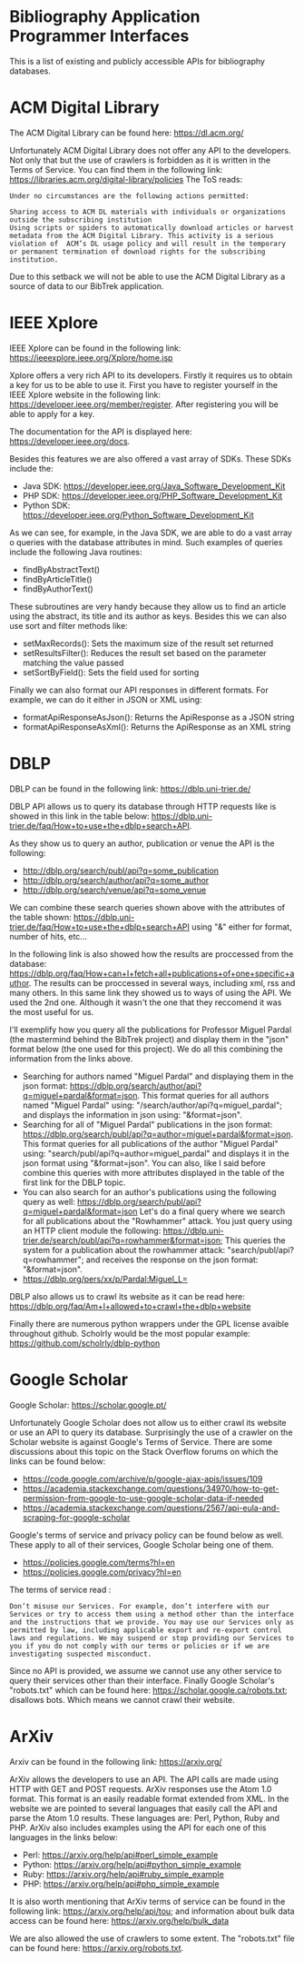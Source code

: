 # Bibliography Application Programmer Interfaces

This is a list of existing and publicly accessible APIs for bibliography databases.

# ACM Digital Library

The ACM Digital Library can be found here: <https://dl.acm.org/>

Unfortunately ACM Digital Library does not offer any API to the developers.
Not only that but the use of crawlers is forbidden as it is written in the Terms of Service. You can find them in the following link: <https://libraries.acm.org/digital-library/policies>
The ToS reads:

    Under no circumstances are the following actions permitted:

    Sharing access to ACM DL materials with individuals or organizations outside the subscribing institution
    Using scripts or spiders to automatically download articles or harvest metadata from the ACM Digital Library. This activity is a serious violation of  ACM’s DL usage policy and will result in the temporary or permanent termination of download rights for the subscribing institution.

Due to this setback we will not be able to use the ACM Digital Library as a source of data to our BibTrek application.

# IEEE Xplore

IEEE Xplore can be found in the following link: <https://ieeexplore.ieee.org/Xplore/home.jsp>

Xplore offers a very rich API to its developers. Firstly it requires us to obtain a key for us to be able to use it. First you have to register yourself in the IEEE Xplore website in the following link: <https://developer.ieee.org/member/register>. After registering you will be able to apply for a key. 

The documentation for the API is displayed here: <https://developer.ieee.org/docs>.

Besides this features we are also offered a vast array of SDKs. These SDKs include the:
  - Java SDK: <https://developer.ieee.org/Java_Software_Development_Kit>
  - PHP SDK: <https://developer.ieee.org/PHP_Software_Development_Kit>
  - Python SDK: <https://developer.ieee.org/Python_Software_Development_Kit>

As we can see, for example, in the Java SDK, we are able to do a vast array o queries with the database attributes in mind. Such examples of queries include the following Java routines:

  - findByAbstractText()
  - findByArticleTitle()
  - findByAuthorText()

These subroutines are very handy because they allow us to find an article using the abstract, its title and its author as keys.
Besides this we can also use sort and filter methods like:
  
  - setMaxRecords(): Sets the maximum size of the result set returned
  - setResultsFilter(): Reduces the result set based on the parameter matching the value passed
  - setSortByField(): Sets the field used for sorting

Finally we can also format our API responses in different formats. For example, we can do it either in JSON or XML using:

  - formatApiResponseAsJson(): Returns the ApiResponse as a JSON string
  - formatApiResponseAsXml(): Returns the ApiResponse as an XML string

# DBLP 

DBLP can be found in the following link: <https://dblp.uni-trier.de/>

DBLP API allows us to query its database through HTTP requests like is showed in this link in the table below: <https://dblp.uni-trier.de/faq/How+to+use+the+dblp+search+API>. 

As they show us to query an author, publication or venue the API is the following: 
  - <http://dblp.org/search/publ/api?q=some_publication>
  - <http://dblp.org/search/author/api?q=some_author>
  - <http://dblp.org/search/venue/api?q=some_venue>

We can combine these search queries shown above with the attributes of the table shown: <https://dblp.uni-trier.de/faq/How+to+use+the+dblp+search+API> using "&" either for format, number of hits, etc...

In the following link is also showed how the results are proccessed from the database: <https://dblp.org/faq/How+can+I+fetch+all+publications+of+one+specific+author>. The results can be proccessed in several ways, including xml, rss and many others. In this same link they showed us to ways of using the API. We used the 2nd one. Although it wasn't the one that they reccomend it was the most useful for us.

I'll exemplify how you query all the publications for Professor Miguel Pardal (the mastermind behind the BibTrek project) and display them in the "json" format below (the one used for this project). We do all this combining the information from the links above.
  - Searching for authors named "Miguel Pardal" and displaying them in the json format: <https://dblp.org/search/author/api?q=miguel+pardal&format=json>. This format queries for all authors named "Miguel Pardal" using: "/search/author/api?q=miguel_pardal"; and displays the information in json using: "&format=json".
  - Searching for all of "Miguel Pardal" publications in the json format: <https://dblp.org/search/publ/api?q=author=miguel+pardal&format=json>. This format queries for all publications of the author "Miguel Pardal" using: "search/publ/api?q=author=miguel_pardal" and displays it in the json format using "&format=json". You can also, like I said before combine this queries with more attributes displayed in the table of the first link for the DBLP topic.
  - You can also search for an author's publications using the following query as well: <https://dblp.org/search/publ/api?q=miguel+pardal&format=json>
Let's do a final query where we search for all publications about the "Rowhammer" attack. You just query using an HTTP client module the following: <https://dblp.uni-trier.de/search/publ/api?q=rowhammer&format=json>; This queries the system for a publication about the rowhammer attack: "search/publ/api?q=rowhammer"; and receives the response on the json format: "&format=json".
  - <https://dblp.org/pers/xx/p/Pardal:Miguel_L=>

DBLP also allows us to crawl its website as it can be read here: <https://dblp.org/faq/Am+I+allowed+to+crawl+the+dblp+website>

Finally there are numerous python wrappers under the GPL license avaible throughout github. Scholrly would be the most popular example: <https://github.com/scholrly/dblp-python>

# Google Scholar 

Google Scholar: <https://scholar.google.pt/>

Unfortunately Google Scholar does not allow us to either crawl its website or use an API to query its database.
Surprisingly the use of a crawler on the Scholar website is against Google's Terms of Service.
There are some discussions about this topic on the Stack Overflow forums on which the links can be found below:
  
  - <https://code.google.com/archive/p/google-ajax-apis/issues/109>
  - <https://academia.stackexchange.com/questions/34970/how-to-get-permission-from-google-to-use-google-scholar-data-if-needed>
  - <https://academia.stackexchange.com/questions/2567/api-eula-and-scraping-for-google-scholar>

Google's terms of service and privacy policy can be found below as well. These apply to all of their services, Google Scholar being one of them.

  - <https://policies.google.com/terms?hl=en>
  - <https://policies.google.com/privacy?hl=en>

The terms of service read :
  
    Don’t misuse our Services. For example, don’t interfere with our Services or try to access them using a method other than the interface and the instructions that we provide. You may use our Services only as permitted by law, including applicable export and re-export control laws and regulations. We may suspend or stop providing our Services to you if you do not comply with our terms or policies or if we are investigating suspected misconduct.

Since no API is provided, we assume we cannot use any other service to query their services other than their interface.
Finally Google Scholar's "robots.txt" which can be found here: <https://scholar.google.ca/robots.txt>; disallows bots. Which means we cannot crawl their website.

# ArXiv

Arxiv can be found in the following link: <https://arxiv.org/>

ArXiv allows the developers to use an API. The API calls are made using HTTP with GET and POST requests.
ArXiv responses use the Atom 1.0 format. This format is an easily readable format extended from XML.
In the website we are pointed to several languages that easily call the API and parse the Atom 1.0 results. These languages are: Perl, Python, Ruby and PHP. ArXiv also includes examples using the API for each one of this languages in the links below:

  - Perl: <https://arxiv.org/help/api#perl_simple_example>
  - Python: <https://arxiv.org/help/api#python_simple_example>
  - Ruby: <https://arxiv.org/help/api#ruby_simple_example>
  - PHP: <https://arxiv.org/help/api#php_simple_example>

It is also worth mentioning that ArXiv terms of service can be found in the following link: <https://arxiv.org/help/api/tou>; and information about bulk data access can be found here: <https://arxiv.org/help/bulk_data>

We are also allowed the use of crawlers to some extent. The "robots.txt" file can be found here: <https://arxiv.org/robots.txt>.
